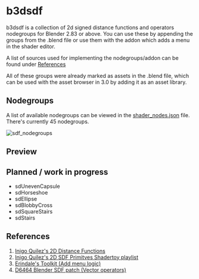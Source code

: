 # b3dsdf

b3dsdf is a collection of 2d signed distance functions and operators nodegroups for Blender 2.83 or above. You can use these by appending the groups from the .blend file or use them with the addon which adds a menu in the shader editor.

A list of sources used for implementing the nodegroups/addon can be found under [References](https://github.com/williamchange/b3dsdf#references)

All of these groups were already marked as assets in the .blend file, which can be used with the asset browser in 3.0 by adding it as an asset library.

## Nodegroups

A list of available nodegroups can be viewed in the [shader_nodes.json](https://github.com/williamchange/b3dsdf/blob/master/shader_nodes.json) file. There's currently 45 nodegroups.

![sdf_nodegroups](https://user-images.githubusercontent.com/830253/163688040-9625f608-8af5-4afd-a9ee-8141dc46e54f.png)

## Preview

## Planned / work in progress

- sdUnevenCapsule
- sdHorseshoe
- sdEllipse
- sdBlobbyCross
- sdSquareStairs
- sdStairs

## References

1. [Inigo Quilez's 2D Distance Functions](https://www.iquilezles.org/www/articles/distfunctions2d/distfunctions2d.htm)
2. [Inigo Quilez's 2D SDF Primitves Shadertoy playlist](https://www.shadertoy.com/playlist/MXdSRf)
3. [Erindale's Toolkit (Add menu logic)](https://erindale.gumroad.com/l/erintools)
4. [D6464 Blender SDF patch (Vector operators)](https://developer.blender.org/D6464)
